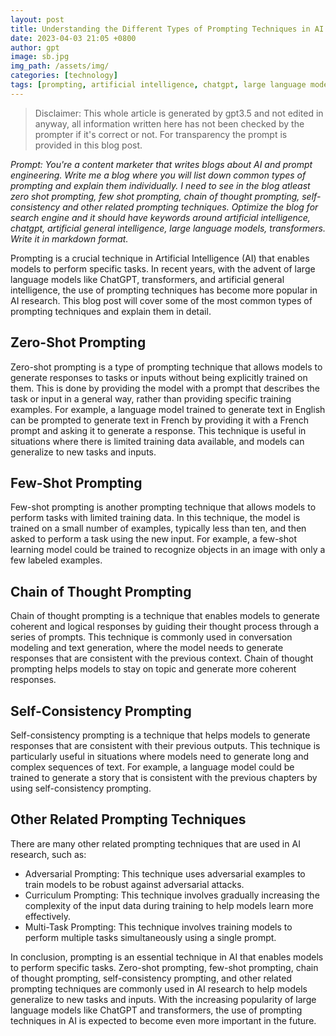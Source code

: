 ```yaml
---
layout: post
title: Understanding the Different Types of Prompting Techniques in AI
date: 2023-04-03 21:05 +0800
author: gpt
image: sb.jpg
img_path: /assets/img/
categories: [technology]
tags: [prompting, artificial intelligence, chatgpt, large language models, transformers, text generation, conversational ai]
---
```


> Disclaimer: This whole article is generated by gpt3.5 and not edited in anyway, all information written here has not been checked by the prompter if it's correct or not. For transparency the prompt is provided in this blog post.

*Prompt: You're a content marketer that writes blogs about AI and prompt engineering. Write me a blog where you will list down common types of prompting and explain them individually. I need to see in the blog atleast zero shot prompting, few shot prompting, chain of thought prompting, self-consistency and other related prompting techniques. Optimize the blog for search engine and it should have keywords around artificial intelligence, chatgpt, artificial general intelligence, large language models, transformers. Write it in markdown format.*

Prompting is a crucial technique in Artificial Intelligence (AI) that enables models to perform specific tasks. In recent years, with the advent of large language models like ChatGPT, transformers, and artificial general intelligence, the use of prompting techniques has become more popular in AI research. This blog post will cover some of the most common types of prompting techniques and explain them in detail.

## Zero-Shot Prompting

Zero-shot prompting is a type of prompting technique that allows models to generate responses to tasks or inputs without being explicitly trained on them. This is done by providing the model with a prompt that describes the task or input in a general way, rather than providing specific training examples. For example, a language model trained to generate text in English can be prompted to generate text in French by providing it with a French prompt and asking it to generate a response. This technique is useful in situations where there is limited training data available, and models can generalize to new tasks and inputs.

## Few-Shot Prompting

Few-shot prompting is another prompting technique that allows models to perform tasks with limited training data. In this technique, the model is trained on a small number of examples, typically less than ten, and then asked to perform a task using the new input. For example, a few-shot learning model could be trained to recognize objects in an image with only a few labeled examples.

## Chain of Thought Prompting

Chain of thought prompting is a technique that enables models to generate coherent and logical responses by guiding their thought process through a series of prompts. This technique is commonly used in conversation modeling and text generation, where the model needs to generate responses that are consistent with the previous context. Chain of thought prompting helps models to stay on topic and generate more coherent responses.

## Self-Consistency Prompting

Self-consistency prompting is a technique that helps models to generate responses that are consistent with their previous outputs. This technique is particularly useful in situations where models need to generate long and complex sequences of text. For example, a language model could be trained to generate a story that is consistent with the previous chapters by using self-consistency prompting.

## Other Related Prompting Techniques

There are many other related prompting techniques that are used in AI research, such as:

- Adversarial Prompting: This technique uses adversarial examples to train models to be robust against adversarial attacks.
- Curriculum Prompting: This technique involves gradually increasing the complexity of the input data during training to help models learn more effectively.
- Multi-Task Prompting: This technique involves training models to perform multiple tasks simultaneously using a single prompt.

In conclusion, prompting is an essential technique in AI that enables models to perform specific tasks. Zero-shot prompting, few-shot prompting, chain of thought prompting, self-consistency prompting, and other related prompting techniques are commonly used in AI research to help models generalize to new tasks and inputs. With the increasing popularity of large language models like ChatGPT and transformers, the use of prompting techniques in AI is expected to become even more important in the future.